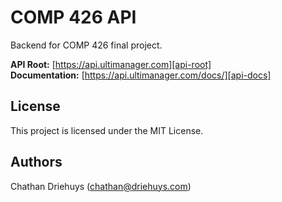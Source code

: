 # COMP 426 API

Backend for COMP 426 final project.

**API Root:** [https://api.ultimanager.com][api-root]  
**Documentation:** [https://api.ultimanager.com/docs/][api-docs]


## License

This project is licensed under the MIT License.


## Authors

Chathan Driehuys (chathan@driehuys.com)


[api-docs]: https://api.ultimanager.com/docs/
[api-root]: https://api.ultimanager.com

